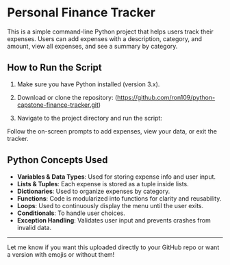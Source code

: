 # Personal Finance Tracker 

This is a simple command-line Python project that helps users track their expenses. Users can add expenses with a description, category, and amount, view all expenses, and see a summary by category.

## How to Run the Script

1. Make sure you have Python installed (version 3.x).
2. Download or clone the repository: (https://github.com/ron109/python-capstone-finance-tracker.git)

3. Navigate to the project directory and run the script:

Follow the on-screen prompts to add expenses, view your data, or exit the tracker.

## Python Concepts Used

- **Variables & Data Types**: Used for storing expense info and user input.
- **Lists & Tuples**: Each expense is stored as a tuple inside lists.
- **Dictionaries**: Used to organize expenses by category.
- **Functions**: Code is modularized into functions for clarity and reusability.
- **Loops**: Used to continuously display the menu until the user exits.
- **Conditionals**: To handle user choices.
- **Exception Handling**: Validates user input and prevents crashes from invalid data.

---

Let me know if you want this uploaded directly to your GitHub repo or want a version with emojis or without them!


